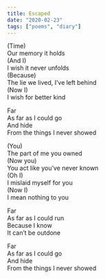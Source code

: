 ```yaml
---
title: Escaped
date: "2020-02-23"
tags: ["poems", "diary"]
---
```


(Time) </br>
Our memory it holds</br>
(And I) </br>
I wish it never unfolds</br>
(Because) </br>
The lie we lived, I’ve left behind</br>
(Now I) </br>
I wish for better kind</br>

Far</br>
As far as I could go</br>
And hide</br>
From the things I never showed</br>

(You) </br>
The part of me you owned</br>
(Now you) </br>
You act like you’ve never known</br>
(Oh I) </br>
I mislaid myself for you</br>
(Now I) </br>
I mean nothing to you</br>

Far</br>
As far as I could run</br>
Because I know</br>
It can’t be outdone</br>

Far</br>
As far as I could go</br>
And hide</br>
From the things I never showed</br>
